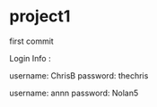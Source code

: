 # project1
first commit
  
  
  Login Info :




username: ChrisB
password: thechris

username: annn
password: Nolan5
